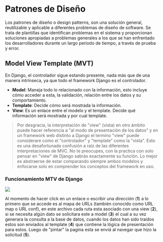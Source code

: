 # Patrones de Diseño

Los patrones de diseño o design patterns, son una solución general, reutilizable y aplicable a diferentes problemas de diseño de software. Se trata de plantillas que identifican problemas en el sistema y proporcionan soluciones apropiadas a problemas generales a los que se han enfrentado los desarrolladores durante un largo periodo de tiempo, a través de prueba y error.

## Model View Template (MVT)

En Django, el controlador sigue estando presente, nada más que de una manera intrínseca, ya que todo el framework Django es el controlador.

- __Model__: Maneja todo lo relacionado con la información, esto incluye cómo acceder a esta, la validación, relación entre los datos y su comportamiento.
- __Template__: Decide cómo será mostrada la información.
- __View__: Es un enlace entre el modelo y el template. Decide qué información será mostrada y por cual template.

> Por desgracia, la interpretación de "view" (vista) en otro ámbito puede hacer referencia a "al modo de presentación de los datos" y en un framework web distinto a Django el termino "view" puede considerare como el "controlador" y "template" como la "vista". Esto es una desafortunada confusión a raíz de las diferentes interpretaciones de MVC. No te preocupes, con la practica con solo pensar en "view" de Django sabrás exactamente su función. Lo mejor es abstraerse de estar comparando siempre ambos modelos y enfocarse solo en comprender los conceptos del framework en uso. 

### Funcionamiento MTV de Django

![](https://espifreelancer.com/images/Django_mtv.webp)

Al momento de hacer click en un enlace o escribir una dirección (**1**) a lo primero que se accede es al mapa de URLs (también conocido como URL map o URL conf), en este archivo cada ruta esta asociado con una view (**2**), si se necesita algún dato se solicitara este a model (**3**) el cual a su vez generara la consulta a la base de datos, cuando los datos han sido traídos estos son enviados al template (**4**) que contiene la lógica de presentación para estos. Luego de "pintar" la pagina esta se enviá al navegar que hizo la solicitud (**5**).